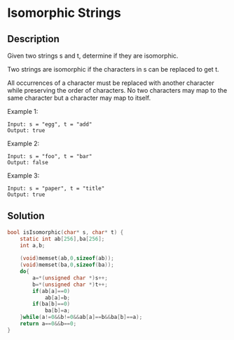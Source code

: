 # Isomorphic Strings
## Description
Given two strings s and t, determine if they are isomorphic.

Two strings are isomorphic if the characters in s can be replaced to get t.

All occurrences of a character must be replaced with another character while preserving the order of characters. No two characters may map to the same character but a character may map to itself.

Example 1:
```
Input: s = "egg", t = "add"
Output: true
```
Example 2:
```
Input: s = "foo", t = "bar"
Output: false
```
Example 3:
```
Input: s = "paper", t = "title"
Output: true
```
## Solution
```c
bool isIsomorphic(char* s, char* t) {
    static int ab[256],ba[256];
    int a,b;
    
    (void)memset(ab,0,sizeof(ab));
    (void)memset(ba,0,sizeof(ba));
    do{
        a=*(unsigned char *)s++;
        b=*(unsigned char *)t++;
        if(ab[a]==0)
            ab[a]=b;
        if(ba[b]==0)
            ba[b]=a;
    }while(a!=0&&b!=0&&ab[a]==b&&ba[b]==a);
    return a==0&&b==0;
}
```